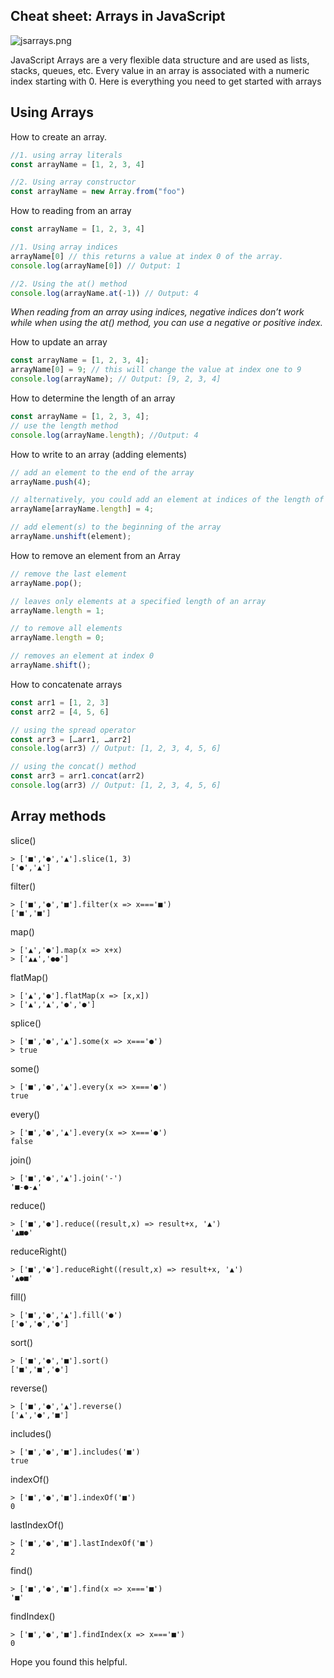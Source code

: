 ## Cheat sheet: Arrays in JavaScript


![jsarrays.png](https://cdn.hashnode.com/res/hashnode/image/upload/v1649419804705/tt_xrCSH7.png)

JavaScript Arrays are a very flexible data structure and are used as lists, stacks, queues, etc. Every value in an array is associated with a numeric index starting with 0. Here is everything you need to get started with arrays


## Using Arrays

How to create an array.

```js
//1. using array literals
const arrayName = [1, 2, 3, 4]

//2. Using array constructor
const arrayName = new Array.from("foo")
```

How to reading from an array

```js
const arrayName = [1, 2, 3, 4]

//1. Using array indices
arrayName[0] // this returns a value at index 0 of the array.
console.log(arrayName[0]) // Output: 1

//2. Using the at() method
console.log(arrayName.at(-1)) // Output: 4
```

*When reading from an array using indices, negative indices don’t work while when using the at() method, you can use a negative or positive index.*

How to update an array

```js
const arrayName = [1, 2, 3, 4];
arrayName[0] = 9; // this will change the value at index one to 9
console.log(arrayName); // Output: [9, 2, 3, 4]
```

How to determine the length of an array

```js
const arrayName = [1, 2, 3, 4];
// use the length method
console.log(arrayName.length); //Output: 4
```

How to write to an array (adding elements)

```js
// add an element to the end of the array
arrayName.push(4);

// alternatively, you could add an element at indices of the length of the array.
arrayName[arrayName.length] = 4;

// add element(s) to the beginning of the array
arrayName.unshift(element);
```

How to remove an element from an Array

```js
// remove the last element
arrayName.pop();

// leaves only elements at a specified length of an array
arrayName.length = 1;

// to remove all elements
arrayName.length = 0;

// removes an element at index 0
arrayName.shift();
```

How to concatenate arrays

```js
const arr1 = [1, 2, 3]
const arr2 = [4, 5, 6]

// using the spread operator
const arr3 = […arr1, …arr2]
console.log(arr3) // Output: [1, 2, 3, 4, 5, 6]

// using the concat() method
const arr3 = arr1.concat(arr2)
console.log(arr3) // Output: [1, 2, 3, 4, 5, 6]
```

## Array methods

slice()
```repl
> ['■','●','▲'].slice(1, 3)
['●','▲']
```

filter()

```repl
> ['■','●','■'].filter(x => x==='■')
['■','■']
```

map()
```repl
> ['▲','●'].map(x => x+x)
> ['▲▲','●●']
```

flatMap()
```repl
> ['▲','●'].flatMap(x => [x,x])
> ['▲','▲','●','●']
```

splice()
```repl
> ['■','●','▲'].some(x => x==='●')
> true
```

some()
```repl
> ['■','●','▲'].every(x => x==='●')
true
```

every()
```repl
> ['■','●','▲'].every(x => x==='●')
false
```

join()
```
> ['■','●','▲'].join('-')
'■-●-▲'
```

reduce()
```repl
> ['■','●'].reduce((result,x) => result+x, '▲')
'▲■●'
```

reduceRight()
```repl
> ['■','●'].reduceRight((result,x) => result+x, '▲')
'▲●■'
```

fill()
```repl
> ['■','●','▲'].fill('●')
['●','●','●']
```

sort()
```repl
> ['■','●','■'].sort()
['■','■','●']
```

reverse()
```repl
> ['■','●','▲'].reverse()
['▲','●','■']
```

includes()
```repl
> ['■','●','■'].includes('■')
true
```

indexOf()
```repl
> ['■','●','■'].indexOf('■')
0
```

lastIndexOf()
```repl
> ['■','●','■'].lastIndexOf('■')
2
```

find()
```repl
> ['■','●','■'].find(x => x==='■')
'■'
```

findIndex()
```repl
> ['■','●','■'].findIndex(x => x==='■')
0
```

Hope you found this helpful.
